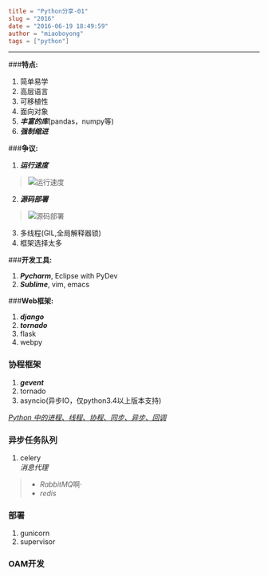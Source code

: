 ```toml

title = "Python分享-01"
slug = "2016"
date = "2016-06-19 18:49:59"
author = "miaoboyong"
tags = ["python"]

```
---
###__特点:__

1. 简单易学
2. 高层语言
3. 可移植性
4. 面向对象
5. ___丰富的库___(pandas，numpy等)
6. ___强制缩进___

###__争议:__
1. ___运行速度___
>![运行速度](godoc.me/media/0 "运行速度")
2. ___源码部署___
>![源码部署](godoc.me/media/1 "源码部署")
3. 多线程(GIL,全局解释器锁)
4. 框架选择太多


###__开发工具:__
1. ___Pycharm___, Eclipse with PyDev
2. ___Sublime___, vim, emacs


###__Web框架:__
1. ___django___
2. ___tornado___
3. flask
4. webpy

### __协程框架__
1. ___gevent___
2. tornado
3. asyncio(异步IO，仅python3.4以上版本支持)

*[Python 中的进程、线程、协程、同步、异步、回调](https://segmentfault.com/a/1190000001813992 "协程")*

### __异步任务队列__
1. celery  
*消息代理*
>- *RabbitMQ*啊·
>- *redis*


### __部署__
1. gunicorn
2. supervisor

<!--￼python-->


### __OAM开发__

